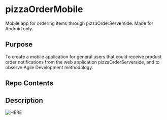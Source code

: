 # pizzaOrderMobile

Mobile app for ordering items through pizzaOrderServerside. Made for Android only.

## Purpose

To create a mobile application for general users that could receive product order notifications from the web application pizzaOrderServerside, and to observe Agile Development methodology.

## Repo Contents



## Description

![HERE](https://github.com/Acopum/pizzaOrderServerside)
